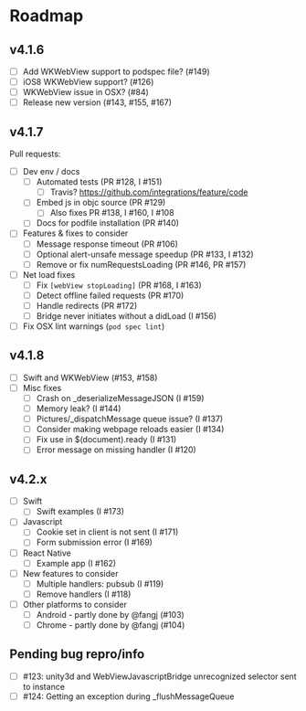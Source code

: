 Roadmap
=======

v4.1.6
--------

- [ ] Add WKWebView support to podspec file? (#149)
- [ ] iOS8 WKWebView support? (#126)
- [ ] WKWebView issue in OSX? (#84)
- [ ] Release new version (#143, #155, #167)

v4.1.7
------

Pull requests:
- [ ] Dev env / docs
	- [ ] Automated tests (PR #128, I #151)
		- [ ] Travis? https://github.com/integrations/feature/code
	- [ ] Embed js in objc source (PR #129)
		- [ ] Also fixes PR #138, I #160, I #108
	- [ ] Docs for podfile installation (PR #140)
- [ ] Features & fixes to consider
	- [ ] Message response timeout (PR #106)
	- [ ] Optional alert-unsafe message speedup (PR #133, I #132)
	- [ ] Remove or fix numRequestsLoading (PR #146, PR #157)
- [ ] Net load fixes
	- [ ] Fix `[webView stopLoading]` (PR #168, I #163)
	- [ ] Detect offline failed requests (PR #170)
	- [ ] Handle redirects (PR #172)
	- [ ] Bridge never initiates without a didLoad (I #156)
- [ ] Fix OSX lint warnings (`pod spec lint`)

v4.1.8
------
- [ ] Swift and WKWebView (#153, #158)
- [ ] Misc fixes
	- [ ] Crash on _deserializeMessageJSON (I #159)
	- [ ] Memory leak? (I #144)
	- [ ] Pictures/_dispatchMessage queue issue? (I #137)
	- [ ] Consider making webpage reloads easier (I #134)
	- [ ] Fix use in $(document).ready (I #131)
	- [ ] Error message on missing handler (I #120)
	
v4.2.x
------
- [ ] Swift
	- [ ] Swift examples (I #173)
- [ ] Javascript
	- [ ] Cookie set in client is not sent (I #171)
	- [ ] Form submission error (I #169)
- [ ] React Native
	- [ ] Example app (I #162)
- [ ] New features to consider
	- [ ] Multiple handlers: pubsub (I #119)
	- [ ] Remove handlers (I #118)
- [ ] Other platforms to consider
	- [ ] Android - partly done by @fangj (#103)
	- [ ] Chrome - partly done by @fangj (#104)

Pending bug repro/info
----------------------
- [ ] #123: unity3d and WebViewJavascriptBridge unrecognized selector sent to instance
- [ ] #124: Getting an exception during _flushMessageQueue
